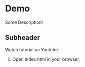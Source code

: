 # Demo

Some Description!

## Subheader

Watch tutorial on Youtube.

1. Open index.html in your browser.